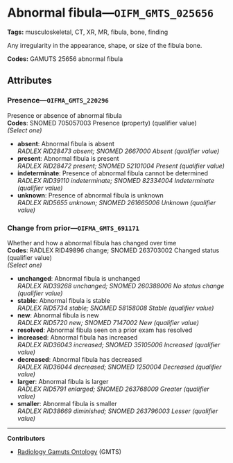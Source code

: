 # Abnormal fibula—`OIFM_GMTS_025656`

**Tags:** musculoskeletal, CT, XR, MR, fibula, bone, finding

Any irregularity in the appearance, shape, or size of the fibula bone.

**Codes:** GAMUTS 25656 abnormal fibula

## Attributes

### Presence—`OIFMA_GMTS_220296`

Presence or absence of abnormal fibula  
**Codes**: SNOMED 705057003 Presence (property) (qualifier value)  
*(Select one)*

- **absent**: Abnormal fibula is absent  
_RADLEX RID28473 absent; SNOMED 2667000 Absent (qualifier value)_
- **present**: Abnormal fibula is present  
_RADLEX RID28472 present; SNOMED 52101004 Present (qualifier value)_
- **indeterminate**: Presence of abnormal fibula cannot be determined  
_RADLEX RID39110 indeterminate; SNOMED 82334004 Indeterminate (qualifier value)_
- **unknown**: Presence of abnormal fibula is unknown  
_RADLEX RID5655 unknown; SNOMED 261665006 Unknown (qualifier value)_

### Change from prior—`OIFMA_GMTS_691171`

Whether and how a abnormal fibula has changed over time  
**Codes**: RADLEX RID49896 change; SNOMED 263703002 Changed status (qualifier value)  
*(Select one)*

- **unchanged**: Abnormal fibula is unchanged  
_RADLEX RID39268 unchanged; SNOMED 260388006 No status change (qualifier value)_
- **stable**: Abnormal fibula is stable  
_RADLEX RID5734 stable; SNOMED 58158008 Stable (qualifier value)_
- **new**: Abnormal fibula is new  
_RADLEX RID5720 new; SNOMED 7147002 New (qualifier value)_
- **resolved**: Abnormal fibula seen on a prior exam has resolved  
- **increased**: Abnormal fibula has increased  
_RADLEX RID36043 increased; SNOMED 35105006 Increased (qualifier value)_
- **decreased**: Abnormal fibula has decreased  
_RADLEX RID36044 decreased; SNOMED 1250004 Decreased (qualifier value)_
- **larger**: Abnormal fibula is larger  
_RADLEX RID5791 enlarged; SNOMED 263768009 Greater (qualifier value)_
- **smaller**: Abnormal fibula is smaller  
_RADLEX RID38669 diminished; SNOMED 263796003 Lesser (qualifier value)_

---

**Contributors**

- [Radiology Gamuts Ontology](https://gamuts.net/) (GMTS)
